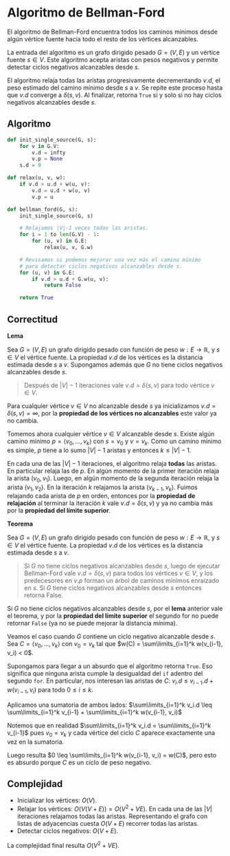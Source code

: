 # Algoritmo de Bellman-Ford

El algoritmo de Bellman-Ford encuentra todos los caminos mínimos desde algún vértice fuente hacia todo el resto de los vértices alcanzables.

La entrada del algoritmo es un grafo dirigido pesado $G=(V,E)$ y un vértice fuente $s \in V$. Este algoritmo acepta aristas con pesos negativos y permite detectar ciclos negativos alcanzables desde $s$.

El algoritmo relaja todas las aristas progresivamente decrementando $v.d$, el peso estimado del camino mínimo desde $s$ a $v$. Se repite este proceso hasta que $v.d$ converge a $\delta(s, v)$. Al finalizar, retorna `True` si y solo si no hay ciclos negativos alcanzables desde $s$.

## Algoritmo

```python
def init_single_source(G, s):
    for v in G.V:
        v.d = infty
        v.p = None
    s.d = 0

def relax(u, v, w):
    if v.d > u.d + w(u, v):
        v.d = u.d + w(u, v)
        v.p = u

def bellman_ford(G, s):
    init_single_source(G, s)

    # Relajamos |V|-1 veces todas las aristas.
    for i = 1 to len(G.V) - 1:
        for (u, v) in G.E:
            relax(u, v, G.w)

    # Revisamos si podemos mejorar una vez más el camino mínimo
    # para detectar ciclos negativos alcanzables desde s.
    for (u, v) in G.E:
        if v.d > u.d + G.w(u, v):
            return False

    return True
```

## Correctitud

**Lema**

Sea $G=(V,E)$ un grafo dirigido pesado con función de peso $w:E \rightarrow \mathbb{R}$, y $s \in V$ el vértice fuente. La propiedad $v.d$ de los vértices es la distancia estimada desde $s$ a $v$. Supongamos además que $G$ no tiene ciclos negativos alcanzables desde $s$.

> Después de $|V|-1$ iteraciones vale $v.d = \delta(s,v)$ para todo vértice $v \in V$.

Para cualquier vértice $v \in V$ no alcanzable desde $s$ ya inicializamos $v.d = \delta(s,v) = \infty$, por la **propiedad de los vértices no alcanzables** este valor ya no cambia.

Tomemos ahora cualquier vértice $v \in V$ alcanzable desde $s$. Existe algún camino mínimo $p = \langle v_0, \dots, v_k \rangle$ con $s = v_0$ y $v = v_k$. Como un camino mínimo es simple, $p$ tiene a lo sumo $|V|-1$ aristas y entonces $k \leq |V|-1$.

En cada una de las $|V|-1$ iteraciones, el algoritmo relaja **todas** las aristas. En particular relaja las de $p$. En algún momento de la primer iteración relaja la arista $(v_0, v_1)$. Luego, en algún momento de la segunda iteración relaja la arista $(v_1, v_2)$. En la iteración $k$ relajamos la arista $(v_{k-1}, v_k)$. Fuimos relajando cada arista de $p$ en orden, entonces por la **propiedad de relajación** al terminar la iteración $k$ vale $v.d = \delta(s,v)$ y ya no cambia más por la **propiedad del límite superior**.

**Teorema**

Sea $G=(V,E)$ un grafo dirigido pesado con función de peso $w:E \rightarrow \mathbb{R}$, y $s \in V$ el vértice fuente. La propiedad $v.d$ de los vértices es la distancia estimada desde $s$ a $v$.

> Si $G$ no tiene ciclos negativos alcanzables desde $s$, luego de ejecutar Bellman-Ford vale $v.d = \delta(s,v)$ para todos los vértices $v \in V$, y los predecesores en $v.p$ forman un árbol de caminos mínimos enraizado en $s$. Si $G$ tiene ciclos negativos alcanzables desde $s$ entonces retorna False.

Si $G$ no tiene ciclos negativos alcanzables desde $s$, por el **lema** anterior vale el teorema, y por la **propiedad del límite superior** el segundo for no puede retornar `False` (ya no se puede mejorar la distancia mínima).

Veamos el caso cuando $G$ contiene un ciclo negativo alcanzable desde $s$. Sea $C = \langle v_0, \dots, v_k \rangle$ con $v_0 = v_k$ tal que $w(C) = \sum\limits_{i=1}^k w(v_{i-1}, v_i) < 0$.

Supongamos para llegar a un absurdo que el algoritmo retorna `True`. Eso significa que ninguna arista cumple la desigualdad del `if` adentro del segundo `for`. En particular, nos interesan las aristas de $C$: $v_i.d \leq v_{i-1}.d + w(v_{i-1}, v_i)$ para todo $0 \leq i \leq k$.

Aplicamos una sumatoria de ambos lados: $\sum\limits_{i=1}^k v_i.d \leq \sum\limits_{i=1}^k v_{i-1} + \sum\limits_{i=1}^k w(v_{i-1}, v_i)$

Notemos que en realidad $\sum\limits_{i=1}^k v_i.d = \sum\limits_{i=1}^k v_{i-1}$ pues $v_0 = v_k$ y cada vértice del ciclo $C$ aparece exactamente una vez en la sumatoria.

Luego resulta $0 \leq \sum\limits_{i=1}^k w(v_{i-1}, v_i) = w(C)$, pero esto es absurdo porque $C$ es un ciclo de peso negativo.

## Complejidad

- Inicializar los vértices: $O(V)$.
- Relajar los vértices: $O(V(V+E)) = O(V^2 + VE)$. En cada una de las $|V|$ iteraciones relajamos todas las aristas. Representando el grafo con listas de adyacencias cuesta $O(V+E)$ recorrer todas las aristas.
- Detectar ciclos negativos: $O(V+E)$.

La complejidad final resulta $O(V^2 + VE)$.

